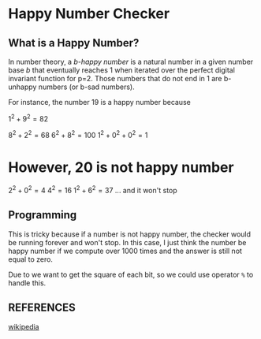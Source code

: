 # Happy Number Checker

## What is a Happy Number?

In number theory, a *b-happy number* is a natural number in a given number base *b* that eventually reaches 1 when iterated over the perfect digital invariant function for p=2. Those numbers that do not end in 1 are b-unhappy numbers (or b-sad numbers).

For instance, the number 19 is a happy number because

$1^2 + 9^2 = 82$

$8^2 + 2^2 = 68$
$6^2 + 8^2 = 100$
$1^2 + 0^2 + 0^2 = 1$

# However, 20 is not happy number
$2^2 + 0^2 = 4$
$4^2       = 16$
$1^2 + 6^2 = 37$
...
and it won't stop




## Programming
This is tricky because if a number is not happy number, the checker would be running forever and won't stop. In this case, I just think
the number be happy number if we compute over 1000 times and the answer is still not equal to zero.

Due to we want to get the square of each bit, so we could use operator `%` to handle this.



## REFERENCES

[wikipedia](https://en.wikipedia.org/wiki/Happy_number)

